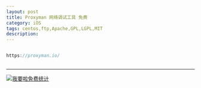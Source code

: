```yaml
---
layout: post
title: Proxyman 网络调试工具 免费
category: iOS
tags: centos,ftp,Apache,GPL,LGPL,MIT
description: 
---
```


```javascript

https://proxyman.io/



```



---


<script language="javascript" type="text/javascript" src="//js.users.51.la/19176892.js"></script>
<noscript><a href="//www.51.la/?19176892" target="_blank"><img alt="&#x6211;&#x8981;&#x5566;&#x514D;&#x8D39;&#x7EDF;&#x8BA1;" src="//img.users.51.la/19176892.asp" style="border:none" /></a></noscript>

